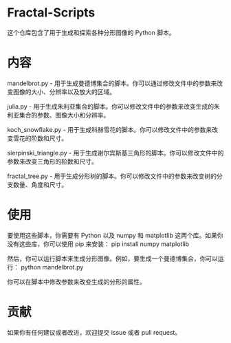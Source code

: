 # Fractal-Scripts
这个仓库包含了用于生成和探索各种分形图像的 Python 脚本。

# 内容
mandelbrot.py - 用于生成曼德博集合的脚本。你可以通过修改文件中的参数来改变图像的大小、分辨率以及放大的区域。

julia.py - 用于生成朱利亚集合的脚本。你可以修改文件中的参数来改变生成的朱利亚集合的参数、图像大小和分辨率。

koch_snowflake.py - 用于生成科赫雪花的脚本。你可以修改文件中的参数来改变雪花的阶数和尺寸。

sierpinski_triangle.py - 用于生成谢尔宾斯基三角形的脚本。你可以修改文件中的参数来改变三角形的阶数和尺寸。

fractal_tree.py - 用于生成分形树的脚本。你可以修改文件中的参数来改变树的分支数量、角度和尺寸。

# 使用
要使用这些脚本，你需要有 Python 以及 numpy 和 matplotlib 这两个库。如果你没有这些库，你可以使用 pip 来安装：
pip install numpy matplotlib

然后，你可以运行脚本来生成分形图像。例如，要生成一个曼德博集合，你可以运行：
python mandelbrot.py

你可以在脚本中修改参数来改变生成的分形的属性。

# 贡献
如果你有任何建议或者改进，欢迎提交 issue 或者 pull request。
